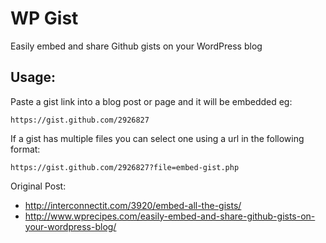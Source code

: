 # WP Gist

Easily embed and share Github gists on your WordPress blog

## Usage:

Paste a gist link into a blog post or page and it will be embedded eg:

    https://gist.github.com/2926827

If a gist has multiple files you can select one using a url in the following format:

    https://gist.github.com/2926827?file=embed-gist.php

Original Post: 

* http://interconnectit.com/3920/embed-all-the-gists/
* http://www.wprecipes.com/easily-embed-and-share-github-gists-on-your-wordpress-blog/